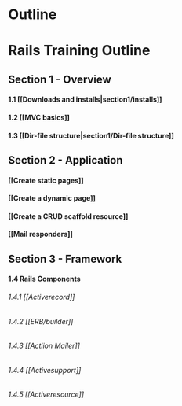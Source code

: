 # Outline

# Rails Training Outline

## Section 1 - Overview

#### 1.1 [[Downloads and installs|section1/installs]]

#### 1.2 [[MVC basics]]

#### 1.3 [[Dir-file structure|section1/Dir-file structure]]


## Section 2 - Application
#### [[Create static pages]]

#### [[Create a dynamic page]]

#### [[Create a CRUD scaffold resource]]

#### [[Mail responders]]

## Section 3 - Framework
#### 1.4 Rails Components 
###### 1.4.1 [[Activerecord]]
###### 1.4.2 [[ERB/builder]]
###### 1.4.3 [[Actiion Mailer]]
###### 1.4.4 [[Activesupport]]
###### 1.4.5 [[Activeresource]]
